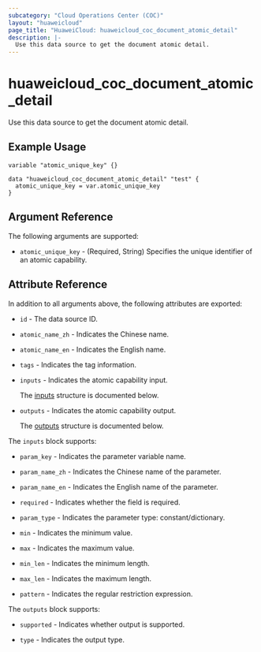```yaml
---
subcategory: "Cloud Operations Center (COC)"
layout: "huaweicloud"
page_title: "HuaweiCloud: huaweicloud_coc_document_atomic_detail"
description: |-
  Use this data source to get the document atomic detail.
---
```


# huaweicloud_coc_document_atomic_detail

Use this data source to get the document atomic detail.

## Example Usage

```hcl
variable "atomic_unique_key" {}

data "huaweicloud_coc_document_atomic_detail" "test" {
  atomic_unique_key = var.atomic_unique_key
}
```

## Argument Reference

The following arguments are supported:

* `atomic_unique_key` - (Required, String) Specifies the unique identifier of an atomic capability.

## Attribute Reference

In addition to all arguments above, the following attributes are exported:

* `id` - The data source ID.

* `atomic_name_zh` - Indicates the Chinese name.

* `atomic_name_en` - Indicates the English name.

* `tags` - Indicates the tag information.

* `inputs` - Indicates the atomic capability input.

  The [inputs](#inputs_struct) structure is documented below.

* `outputs` - Indicates the atomic capability output.

  The [outputs](#outputs_struct) structure is documented below.

<a name="inputs_struct"></a>
The `inputs` block supports:

* `param_key` - Indicates the parameter variable name.

* `param_name_zh` - Indicates the Chinese name of the parameter.

* `param_name_en` - Indicates the English name of the parameter.

* `required` - Indicates whether the field is required.

* `param_type` - Indicates the parameter type: constant/dictionary.

* `min` - Indicates the minimum value.

* `max` - Indicates the maximum value.

* `min_len` - Indicates the minimum length.

* `max_len` - Indicates the maximum length.

* `pattern` - Indicates the regular restriction expression.

<a name="outputs_struct"></a>
The `outputs` block supports:

* `supported` - Indicates whether output is supported.

* `type` - Indicates the output type.
